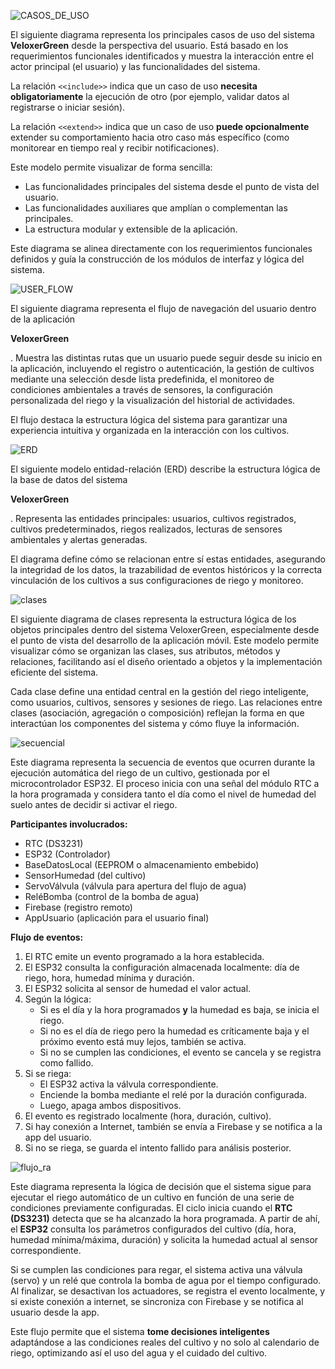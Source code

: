 
![CASOS_DE_USO](https://github.com/user-attachments/assets/22799a75-6a42-41e8-ba68-69c89268d443)

El siguiente diagrama representa los principales casos de uso del sistema **VeloxerGreen** desde la perspectiva del usuario. Está basado en los requerimientos funcionales identificados y muestra la interacción entre el actor principal (el usuario) y las funcionalidades del sistema.

La relación `<<include>>` indica que un caso de uso **necesita obligatoriamente** la ejecución de otro (por ejemplo, validar datos al registrarse o iniciar sesión).

La relación `<<extend>>` indica que un caso de uso **puede opcionalmente** extender su comportamiento hacia otro caso más específico (como monitorear en tiempo real y recibir notificaciones).

Este modelo permite visualizar de forma sencilla:

- Las funcionalidades principales del sistema desde el punto de vista del usuario.
- Las funcionalidades auxiliares que amplían o complementan las principales.
- La estructura modular y extensible de la aplicación.

Este diagrama se alinea directamente con los requerimientos funcionales definidos y guía la construcción de los módulos de interfaz y lógica del sistema.





![USER_FLOW](https://github.com/user-attachments/assets/fadeb97d-e8cb-42b6-9c0a-f9e805c97ec3)



El siguiente diagrama representa el flujo de navegación del usuario dentro de la aplicación

**VeloxerGreen**

. Muestra las distintas rutas que un usuario puede seguir desde su inicio en la aplicación, incluyendo el registro o autenticación, la gestión de cultivos mediante una selección desde lista predefinida, el monitoreo de condiciones ambientales a través de sensores, la configuración personalizada del riego y la visualización del historial de actividades.

El flujo destaca la estructura lógica del sistema para garantizar una experiencia intuitiva y organizada en la interacción con los cultivos.









![ERD](https://github.com/user-attachments/assets/bb0a5f6c-fb76-4089-93d3-30aed9e12faa)



El siguiente modelo entidad-relación (ERD) describe la estructura lógica de la base de datos del sistema

**VeloxerGreen**

. Representa las entidades principales: usuarios, cultivos registrados, cultivos predeterminados, riegos realizados, lecturas de sensores ambientales y alertas generadas.

El diagrama define cómo se relacionan entre sí estas entidades, asegurando la integridad de los datos, la trazabilidad de eventos históricos y la correcta vinculación de los cultivos a sus configuraciones de riego y monitoreo.







![clases](https://github.com/user-attachments/assets/db784524-9696-4989-9f52-46aad93f65ff)





El siguiente diagrama de clases representa la estructura lógica de los objetos principales dentro del sistema VeloxerGreen, especialmente desde el punto de vista del desarrollo de la aplicación móvil. Este modelo permite visualizar cómo se organizan las clases, sus atributos, métodos y relaciones, facilitando así el diseño orientado a objetos y la implementación eficiente del sistema.

Cada clase define una entidad central en la gestión del riego inteligente, como usuarios, cultivos, sensores y sesiones de riego. Las relaciones entre clases (asociación, agregación o composición) reflejan la forma en que interactúan los componentes del sistema y cómo fluye la información.






![secuencial](https://github.com/user-attachments/assets/4b6b5379-f956-4b3f-9f88-85e68e33ad50)

Este diagrama representa la secuencia de eventos que ocurren durante la ejecución automática del riego de un cultivo, gestionada por el microcontrolador ESP32. El proceso inicia con una señal del módulo RTC a la hora programada y considera tanto el día como el nivel de humedad del suelo antes de decidir si activar el riego.

**Participantes involucrados:**

- RTC (DS3231)
- ESP32 (Controlador)
- BaseDatosLocal (EEPROM o almacenamiento embebido)
- SensorHumedad (del cultivo)
- ServoVálvula (válvula para apertura del flujo de agua)
- ReléBomba (control de la bomba de agua)
- Firebase (registro remoto)
- AppUsuario (aplicación para el usuario final)

**Flujo de eventos:**

1. El RTC emite un evento programado a la hora establecida.
2. El ESP32 consulta la configuración almacenada localmente: día de riego, hora, humedad mínima y duración.
3. El ESP32 solicita al sensor de humedad el valor actual.
4. Según la lógica:
    - Si es el día y la hora programados **y** la humedad es baja, se inicia el riego.
    - Si no es el día de riego pero la humedad es críticamente baja y el próximo evento está muy lejos, también se activa.
    - Si no se cumplen las condiciones, el evento se cancela y se registra como fallido.
5. Si se riega:
    - El ESP32 activa la válvula correspondiente.
    - Enciende la bomba mediante el relé por la duración configurada.
    - Luego, apaga ambos dispositivos.
6. El evento es registrado localmente (hora, duración, cultivo).
7. Si hay conexión a Internet, también se envía a Firebase y se notifica a la app del usuario.
8. Si no se riega, se guarda el intento fallido para análisis posterior.

   

![flujo_ra](https://github.com/user-attachments/assets/1ebefb55-f583-4da4-b7ce-fad4332abd70)




Este diagrama representa la lógica de decisión que el sistema sigue para ejecutar el riego automático de un cultivo en función de una serie de condiciones previamente configuradas. El ciclo inicia cuando el **RTC (DS3231)** detecta que se ha alcanzado la hora programada. A partir de ahí, el **ESP32** consulta los parámetros configurados del cultivo (día, hora, humedad mínima/máxima, duración) y solicita la humedad actual al sensor correspondiente.

Si se cumplen las condiciones para regar, el sistema activa una válvula (servo) y un relé que controla la bomba de agua por el tiempo configurado. Al finalizar, se desactivan los actuadores, se registra el evento localmente, y si existe conexión a internet, se sincroniza con Firebase y se notifica al usuario desde la app.

Este flujo permite que el sistema **tome decisiones inteligentes** adaptándose a las condiciones reales del cultivo y no solo al calendario de riego, optimizando así el uso del agua y el cuidado del cultivo.

